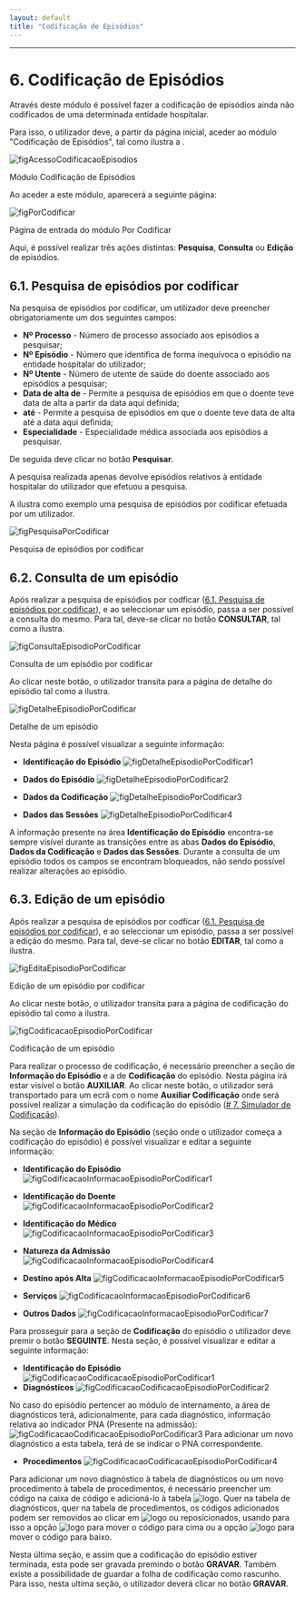 ```yaml
---
layout: default
title: "Codificação de Episódios"
---
```



---

# 6. Codificação de Episódios
<div id="codificacao-de-episodios"></div>

Através deste módulo é possível fazer a codificação de episódios ainda não codificados de uma determinada entidade hospitalar.

Para isso, o utilizador deve, a partir da página inicial, aceder ao módulo "Codificação de Episódios", tal como ilustra a [](#figAcessoCodificacaoEpisodios).

![figAcessoCodificacaoEpisodios](img/pages/6_1.jpg)

<p class="caption" id="figAcessoCodificacaoEpisodios">Módulo Codificação de Episódios</p>

Ao aceder a este módulo, aparecerá a seguinte página:

![figPorCodificar](img/pages/6_2.jpg)

<p class="caption" id="figPorCodificar">Página de entrada do módulo Por Codificar</p>

Aqui, é possível realizar três ações distintas: **Pesquisa**, **Consulta** ou **Edição** de episódios. 

## 6.1. Pesquisa de episódios por codificar
<div id="codificacao-pesquisa-de-episodios"></div>

Na pesquisa de episódios por codificar, um utilizador deve preencher obrigatoriamente um dos seguintes campos:

* **Nº Processo** - Número de processo associado aos episódios a pesquisar;
* **Nº Episódio** - Número que identifica de forma inequívoca o episódio na entidade hospitalar do utilizador;
* **Nº Utente** - Número de utente de saúde do doente associado aos episódios a pesquisar;
* **Data de alta de** - Permite a pesquisa de episódios em que o doente teve data de alta a partir da data aqui definida;
* **até** - Permite a pesquisa de episódios em que o doente teve data de alta até a data aqui definida;
* **Especialidade** - Especialidade médica associada aos episódios a pesquisar.

De seguida deve clicar no botão **Pesquisar**.

A pesquisa realizada apenas devolve episódios relativos à entidade hospitalar do utilizador que efetuou a pesquisa.

A [](#figPesquisaPorCodificar) ilustra como exemplo uma pesquisa de episódios por codificar efetuada por um utilizador.

![figPesquisaPorCodificar](img/pages/6_1_1.jpg)

<p class="caption" id="figPesquisaPorCodificar">Pesquisa de episódios por codificar</p>

## 6.2. Consulta de um episódio
<div id="codificacao-consulta-de-episodios"></div>

Após realizar a pesquisa de episódios por codficar ([6.1. Pesquisa de episódios por codificar](#pesquisa-de-episodios-por-codificar)), e ao seleccionar um episódio, passa a ser possível a consulta do mesmo.
Para tal, deve-se clicar no botão **CONSULTAR**, tal como a [](#figConsultaEpisodioPorCodificar) ilustra.

![figConsultaEpisodioPorCodificar](img/pages/6_2_1.jpg)

<p class="caption" id="figConsultaEpisodioPorCodificar">Consulta de um episódio por codificar</p>

Ao clicar neste botão, o utilizador transita para a página de detalhe do episódio tal como a [](#figDetalheEpisodioPorCodificar) ilustra.

![figDetalheEpisodioPorCodificar](img/pages/6_2_2.jpg)

<p class="caption" id="figDetalheEpisodioPorCodificar">Detalhe de um episódio</p>

Nesta página é possível visualizar a seguinte informação:

* **Identificação do Episódio**
![figDetalheEpisodioPorCodificar1](img/pages/6_2_3.jpg)

* **Dados do Episódio**
![figDetalheEpisodioPorCodificar2](img/pages/6_2_4.jpg)

* **Dados da Codificação**
![figDetalheEpisodioPorCodificar3](img/pages/6_2_5.jpg)

* **Dados das Sessões**
![figDetalheEpisodioPorCodificar4](img/pages/6_2_6.jpg)


A informação presente na área **Identificação do Episódio** encontra-se sempre visível durante as transições entre as abas **Dados do Episódio**, **Dados da Codificação** e **Dados das Sessões**.
Durante a consulta de um episódio todos os campos se encontram bloqueados, não sendo possível realizar alterações ao episódio.

## 6.3. Edição de um episódio
<div id="codificacao-edicao-de-episodios"></div>

Após realizar a pesquisa de episódios por codficar ([6.1. Pesquisa de episódios por codificar](#pesquisa-de-episodios-por-codificar)), e ao seleccionar um episódio, passa a ser possível a edição do mesmo.
Para tal, deve-se clicar no botão **EDITAR**, tal como a [](#figEditaEpisodioPorCodificar) ilustra.

![figEditaEpisodioPorCodificar](img/pages/6_3_1.jpg)

<p class="caption" id="figEditaEpisodioPorCodificar">Edição de um episódio por codificar</p>

Ao clicar neste botão, o utilizador transita para a página de codificação do episódio tal como a [](#figCodificacaoEpisodioPorCodificar) ilustra.

![figCodificacaoEpisodioPorCodificar](img/pages/6_3_2.jpg)

<p class="caption" id="figCodificacaoEpisodioPorCodificar">Codificação de um episódio</p>

Para realizar o processo de codificação, é necessário preencher a seção de **Informação do Episódio** e a de **Codificação** do episódio.
Nesta página irá estar visível o botão **AUXILIAR**. Ao clicar neste botão, o utilizador será transportado para um ecrã com o nome **Auxiliar Codificação** onde será possível realizar a simulação da codificação do episódio ([# 7. Simulador de Codificação](#simular-episodio)).

Na seção de **Informação do Episódio** (seção onde o utilizador começa a codificação do episódio) é possível visualizar e editar a seguinte informação:

* **Identificação do Episódio**
![figCodificacaoInformacaoEpisodioPorCodificar1](img/pages/6_3_3.jpg)

* **Identificação do Doente**
![figCodificacaoInformacaoEpisodioPorCodificar2](img/pages/6_3_4.jpg)

* **Identificação do Médico**
![figCodificacaoInformacaoEpisodioPorCodificar3](img/pages/6_3_5.jpg)

* **Natureza da Admissão**
![figCodificacaoInformacaoEpisodioPorCodificar4](img/pages/6_3_6.jpg)

* **Destino após Alta**
![figCodificacaoInformacaoEpisodioPorCodificar5](img/pages/6_3_7.jpg)

* **Serviços**
![figCodificacaoInformacaoEpisodioPorCodificar6](img/pages/6_3_8.jpg)

* **Outros Dados**
![figCodificacaoInformacaoEpisodioPorCodificar7](img/pages/6_3_9.jpg)

Para prosseguir para a seção de **Codificação** do episódio o utilizador deve premir o botão **SEGUINTE**. 
Nesta seção, é possível visualizar e editar a seguinte informação:

* **Identificação do Episódio**
![figCodificacaoCodificacaoEpisodioPorCodificar1](img/pages/6_3_10.jpg)
* **Diagnósticos**
![figCodificacaoCodificacaoEpisodioPorCodificar2](img/pages/6_3_11.jpg)

No caso do episódio pertencer ao módulo de internamento, a área de diagnósticos terá, adicionalmente, para cada diagnóstico, informação relativa ao indicador PNA (Presente na admissão):
![figCodificacaoCodificacaoEpisodioPorCodificar3](img/pages/6_3_12.jpg)
Para adicionar um novo diagnóstico a esta tabela, terá de se indicar o PNA correspondente.

* **Procedimentos**
![figCodificacaoCodificacaoEpisodioPorCodificar4](img/pages/6_3_13.jpg)

Para adicionar um novo diagnóstico à tabela de diagnósticos ou um novo procedimento à tabela de procedimentos, é necessário preencher um código na caixa de código e adicioná-lo à tabela ![logo](img/6_3_14.jpg).
Quer na tabela de diagnósticos, quer na tabela de procedimentos, os códigos adicionados podem ser removidos ao clicar em ![logo](img/6_3_15.jpg) ou reposicionados, usando para isso a opção ![logo](img/6_3_16.jpg) para mover o código para cima ou a opção ![logo](img/6_3_17.jpg) para mover o código para baixo.

Nesta última seção, e assim que a codificação do episódio estiver terminada, esta pode ser gravada premindo o botão **GRAVAR**.
Também existe a possibilidade de guardar a folha de codificação como rascunho. Para isso, nesta ultima seção, o utilizador deverá clicar no botão **GRAVAR**.

